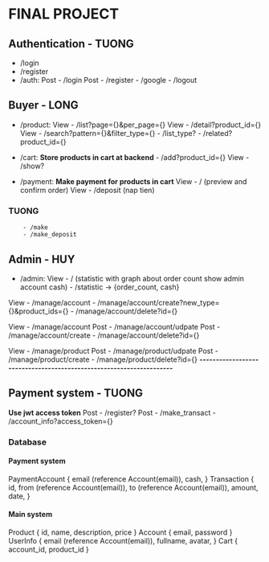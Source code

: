 # FINAL PROJECT

## Authentication - TUONG
- /login
- /register
- /auth:
Post    - /login
Post    - /register
        - /google
        - /logout


## Buyer          - LONG
- /product:
View    - /list?page={}&per_page={}
View    - /detail?product_id={}
View    - /search?pattern={}&filter_type={}
        - /list_type?
        - /related?product_id={}

- /cart: **Store products in cart at backend**
        - /add?product_id={}
View    - /show?

- /payment: **Make payment for products in cart**
View    - /         (preview and confirm order)
View    - /deposit  (nap tien)
### TUONG
        - /make
        - /make_deposit



## Admin            - HUY
- /admin:
View    - /         (statistic with graph about order count
                     show admin account cash)
        - /statistic    -> {order_count, cash}

View    - /manage/account
        - /manage/account/create?new_type={}&product_ids={}
        - /manage/account/delete?id={}

View    - /manage/account
Post    - /manage/account/udpate
Post    - /manage/account/create
        - /manage/account/delete?id={}

View    - /manage/product
Post    - /manage/product/udpate
Post    - /manage/product/create
        - /manage/product/delete?id={}
**--------------------------------------------------------------------**


## Payment system       - TUONG
**Use jwt access token**
Post    - /register?
Post    - /make_transact
        - /account_info?access_token={}

### Database
#### Payment system
PaymentAccount {
    email (reference Account(email)),
    cash,
}
Transaction {
    id,
    from (reference Account(email)),
    to (reference Account(email)),
    amount,
    date,
}

#### Main system
Product {
    id,
    name,
    description,
    price
}
Account {
    email,
    password
}
UserInfo {
    email (reference Account(email)),
    fullname,
    avatar,
}
Cart {
    account_id,
    product_id
}
